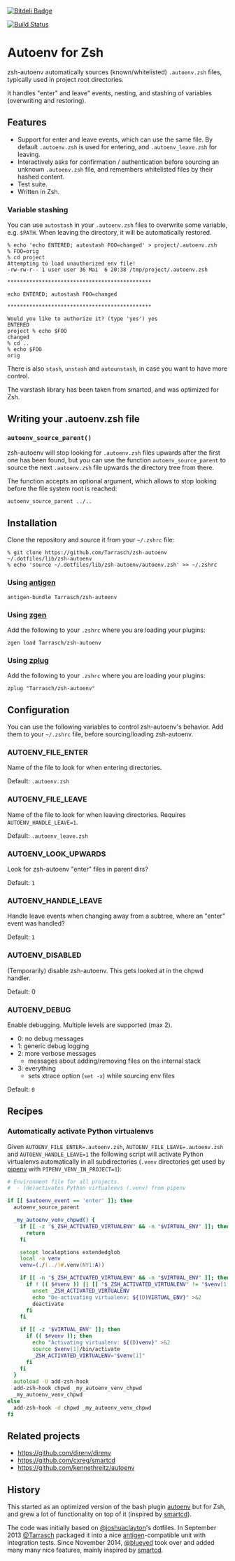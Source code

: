[![Bitdeli Badge](https://d2weczhvl823v0.cloudfront.net/Tarrasch/zsh-autoenv/trend.png)](https://bitdeli.com/free "Bitdeli Badge")

[![Build Status](https://travis-ci.org/Tarrasch/zsh-autoenv.svg?branch=master)](https://travis-ci.org/Tarrasch/zsh-autoenv)

# Autoenv for Zsh

zsh-autoenv automatically sources (known/whitelisted) `.autoenv.zsh` files,
typically used in project root directories.

It handles "enter" and leave" events, nesting, and stashing of
variables (overwriting and restoring).

## Features

 - Support for enter and leave events, which can use the same file.
   By default `.autoenv.zsh` is used for entering, and `.autoenv_leave.zsh`
   for leaving.
 - Interactively asks for confirmation / authentication before sourcing an
   unknown `.autoenv.zsh` file, and remembers whitelisted files by their
   hashed content.
 - Test suite.
 - Written in Zsh.

### Variable stashing

You can use `autostash` in your `.autoenv.zsh` files to overwrite some
variable, e.g.  `$PATH`.  When leaving the directory, it will be automatically
restored.

    % echo 'echo ENTERED; autostash FOO=changed' > project/.autoenv.zsh
    % FOO=orig
    % cd project
    Attempting to load unauthorized env file!
    -rw-rw-r-- 1 user user 36 Mai  6 20:38 /tmp/project/.autoenv.zsh

    **********************************************

    echo ENTERED; autostash FOO=changed

    **********************************************

    Would you like to authorize it? (type 'yes') yes
    ENTERED
    project % echo $FOO
    changed
    % cd ..
    % echo $FOO
    orig

There is also `stash`, `unstash` and `autounstash`, in case you want to
have more control.

The varstash library has been taken from smartcd, and was optimized for Zsh.


## Writing your .autoenv.zsh file

### `autoenv_source_parent()`

zsh-autoenv will stop looking for `.autoenv.zsh` files upwards after the first
one has been found, but you can use the function `autoenv_source_parent` to
source the next `.autoenv.zsh` file upwards the directory tree from there.

The function accepts an optional argument, which allows to stop looking before
the file system root is reached:

```zsh
autoenv_source_parent ../..
```

## Installation

Clone the repository and source it from your `~/.zshrc` file:

    % git clone https://github.com/Tarrasch/zsh-autoenv ~/.dotfiles/lib/zsh-autoenv
    % echo 'source ~/.dotfiles/lib/zsh-autoenv/autoenv.zsh' >> ~/.zshrc

### Using [antigen](https://github.com/zsh-users/antigen)

    antigen-bundle Tarrasch/zsh-autoenv

### Using [zgen](https://github.com/tarjoilija/zgen)

Add the following to your `.zshrc` where you are loading your plugins:

    zgen load Tarrasch/zsh-autoenv

### Using [zplug](https://github.com/zplug/zplug)

Add the following to your `.zshrc` where you are loading your plugins:

    zplug "Tarrasch/zsh-autoenv"

## Configuration

You can use the following variables to control zsh-autoenv's behavior.
Add them to your `~/.zshrc` file, before sourcing/loading zsh-autoenv.

### AUTOENV\_FILE\_ENTER
Name of the file to look for when entering directories.

Default: `.autoenv.zsh`

### AUTOENV\_FILE\_LEAVE
Name of the file to look for when leaving directories.
Requires `AUTOENV_HANDLE_LEAVE=1`.

Default: `.autoenv_leave.zsh`

### AUTOENV\_LOOK\_UPWARDS
Look for zsh-autoenv "enter" files in parent dirs?

Default: `1`

### AUTOENV\_HANDLE\_LEAVE
Handle leave events when changing away from a subtree, where an "enter"
event was handled?

Default: `1`

### AUTOENV\_DISABLED
(Temporarily) disable zsh-autoenv. This gets looked at in the chpwd handler.

Default: 0

### AUTOENV\_DEBUG
Enable debugging. Multiple levels are supported (max 2).

- 0: no debug messages
- 1: generic debug logging
- 2: more verbose messages
  - messages about adding/removing files on the internal stack
- 3: everything
  - sets xtrace option (`set -x`) while sourcing env files

Default: `0`

## Recipes

### Automatically activate Python virtualenvs

Given `AUTOENV_FILE_ENTER=.autoenv.zsh`, `AUTOENV_FILE_LEAVE=.autoenv.zsh` and
`AUTOENV_HANDLE_LEAVE=1` the following script will activate Python virtualenvs
automatically in all subdirectories (`.venv` directories get used by
[pipenv](https://github.com/kennethreitz/pipenv) with
`PIPENV_VENV_IN_PROJECT=1`):

```zsh
# Environment file for all projects.
#  - (de)activates Python virtualenvs (.venv) from pipenv

if [[ $autoenv_event == 'enter' ]]; then
  autoenv_source_parent

  _my_autoenv_venv_chpwd() {
    if [[ -z "$_ZSH_ACTIVATED_VIRTUALENV" && -n "$VIRTUAL_ENV" ]]; then
      return
    fi

    setopt localoptions extendedglob
    local -a venv
    venv=(./(../)#.venv(NY1:A))

    if [[ -n "$_ZSH_ACTIVATED_VIRTUALENV" && -n "$VIRTUAL_ENV" ]]; then
      if ! (( $#venv )) || [[ "$_ZSH_ACTIVATED_VIRTUALENV" != "$venv[1]" ]]; then
        unset _ZSH_ACTIVATED_VIRTUALENV
        echo "De-activating virtualenv: ${(D)VIRTUAL_ENV}" >&2
        deactivate
      fi
    fi

    if [[ -z "$VIRTUAL_ENV" ]]; then
      if (( $#venv )); then
        echo "Activating virtualenv: ${(D)venv}" >&2
        source $venv[1]/bin/activate
        _ZSH_ACTIVATED_VIRTUALENV="$venv[1]"
      fi
    fi
  }
  autoload -U add-zsh-hook
  add-zsh-hook chpwd _my_autoenv_venv_chpwd
  _my_autoenv_venv_chpwd
else
  add-zsh-hook -d chpwd _my_autoenv_venv_chpwd
fi
```

## Related projects
- https://github.com/direnv/direnv
- https://github.com/cxreg/smartcd
- https://github.com/kennethreitz/autoenv


## History

This started as an optimized version of the bash plugin
[autoenv](https://github.com/kennethreitz/autoenv) but for Zsh, and grew a lot
of functionality on top of it (inspired by [smartcd]).

The code was initially based on
[@joshuaclayton](https://github.com/joshuaclayton)'s dotfiles.
In September 2013 [@Tarrasch](https://github.com/Tarrasch) packaged it into a
nice [antigen]-compatible unit with integration tests. Since November 2014,
[@blueyed](https://github.com/blueyed) took over and added many many nice
features, mainly inspired by [smartcd].

[antigen]: https://github.com/Tarrasch/antigen-hs
[smartcd]: https://github.com/cxreg/smartcd
